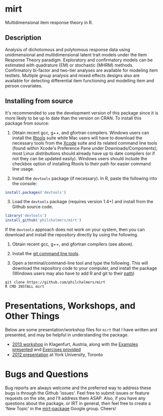 # mirt

Multidimensional item response theory in R.

## Description

Analysis of dichotomous and polytomous response data using unidimensional and
multidimensional latent trait models under the Item Response Theory paradigm.
Exploratory and confirmatory models can be estimated with quadrature (EM) or
stochastic (MHRM) methods. Confirmatory bi-factor and two-tier analyses are available
for modeling item testlets. Multiple group analysis and mixed effects designs also
are available for detecting differential item functioning and modelling item and
person covariates.

## Installing from source

It's recommended to use the development version of this package since it is more likely to be up to date
than the version on CRAN. To install this package from source:

1) Obtain recent gcc, g++, and gfortran compilers. Windows users can install the
   [Rtools](http://cran.r-project.org/bin/windows/Rtools/) suite while Mac users will have to
   download the necessary tools from the [Xcode](https://itunes.apple.com/ca/app/xcode/id497799835?mt=12) suite and its
   related command line tools (found within Xcode's Preference Pane under Downloads/Components); most Linux
   distributions should already have up to date compilers (or if not they can be updated easily). 
   Windows users should include the checkbox option of installing Rtools to their path for 
   easier command line usage.

2) Install the `devtools` package (if necessary). In R, paste the following into the console:

```r
install.packages('devtools')
```

3) Load the `devtools` package (requires version 1.4+) and install from the Github source code.

```r
library('devtools')
install_github('philchalmers/mirt')
```

If the `devtools` approach does not work on your system, then you can download and install the
repository directly by using the following. 

1) Obtain recent gcc, g++, and gfortran compilers (see above).

2) Install the [git command line tools](http://git-scm.com/downloads).

3) Open a terminal/command-line tool and type the following. This will download the repository 
code to your computer, and install the package (Windows users may also have to add R and git 
to their [path](http://www.computerhope.com/issues/ch000549.htm))

```
git clone https://github.com/philchalmers/mirt
R CMD INSTALL mirt
```

# Presentations, Workshops, and Other Things

Below are some presentation/workshop files for `mirt` that I have written and presented, and
may be helpful in understanding the package.

- [2013 workshop](https://dl.dropboxusercontent.com/u/10780530/mirt-pres-2013/mirt.pdf) in
  Klagenfurt, Austria, along with the
  [Examples presented](https://dl.dropboxusercontent.com/u/10780530/mirt-pres-2013/Examples.zip) and
  [Exercises provided](https://dl.dropboxusercontent.com/u/10780530/mirt-pres-2013/Exercises.zip)
- [2012 presentation](https://dl.dropboxusercontent.com/u/10780530/mirt-pres-2012/mirt-presentation-2012.pdf) at
  York University, Toronto

# Bugs and Questions

Bug reports are always welcome and the preferred way to address these bugs is through
the Github 'issues'. Feel free to submit issues or feature requests on the site, and I'll
address them ASAP. Also, if you have any questions about the package, or IRT in general, then
feel free to create a 'New Topic' in the
[mirt-package](https://groups.google.com/forum/#!forum/mirt-package) Google group. Cheers!
